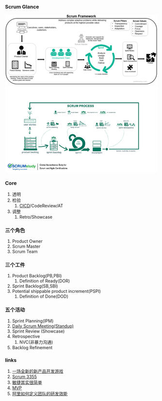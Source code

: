 ### Scrum Glance
![ScrumFramework](./resources/Scrum-Framework.png)
![BrefIntro](./resources/A-Brief-Introduction-to-Scrum-Methodology.jpeg)

### Core
1. 透明
2. 检验
   1. [CICD](./0X01.CICD.md)/CodeReview/AT
3. 调整
   1. Retro/Showcase
 
### 三个角色
1. Product Owner
2. Scrum Master
3. Scrum Team

### 三个工件
1. Product Backlog(PB,PBI)
   1. Definition of Ready(DOR)
2. Sprint Backlog(SB,SBI)
3. Potential shippable product increment(PSPI)
   1. Definition of Done(DOD)

### 五个活动
1. Sprint Planning(IPM)
2. [Daily Scrum Meeting(Standup)](https://mp.weixin.qq.com/s/fmg_JzGgpYqDw2Fsd8LFMA?version=4.0.0.90415&platform=mac)
3. Sprint Review (Showcase)
4. Retrospective
   1. NVC(非暴力沟通)
5. Backlog Refinement

### links
1. [一场全新的新产品开发游戏](https://zhuanlan.zhihu.com/p/26481537)
2. [Scrum 3355](https://www.jianshu.com/p/ddbcaead1a18)
3. [敏捷其实很简单](https://www.jianshu.com/p/bb914ab6b6dd)
4. [MVP](http://www.woshipm.com/ucd/774702.html)
5. [阿里如何定义团队的研发效能](https://mp.weixin.qq.com/s/aWgIHcz-49dwQYewRUfqgg?version=4.0.0.90415&platform=mac)